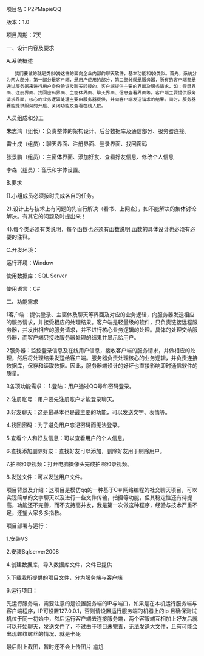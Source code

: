 项目名：P2PMapieQQ

版本：1.0

项目周期：7天

一、设计内容及要求

A.系统概述

       我们要做的就是类似QQ这样的面向企业内部的聊天软件，基本功能和QQ类似。首先，系统分为两大部分，第一部分是客户端，是用户使用的部分，第二部分就是服务器，所有的客户端都是通过服务器来进行用户身份验证及聊天转接的。客户端提供主要的界面及服务请求，如：登录界面、注册界面、找回密码界面、主窗体界面、聊天界面、信息查看界面等。客户端主要提供服务请求界面，核心的业务逻辑处理主要由服务器提供，并向客户端发送请求的结果。同时，服务器要能提供服务的开启、关闭功能及查看在线人数。
       
人员组成和分工

朱志鸿（组长）：负责整体的架构设计、后台数据库及通信部分、服务器连接。

雷土成（组员）：聊天界面、注册界面、登录界面、找回密码

张景鹏（组员）：主窗体界面、添加好友、查看好友信息、修改个人信息

李森（组员）：音乐和字体设置。

B.要求

1).小组成员必须按时完成各自的任务。

2).设计上与技术上有问题的先自行解决（看书、上网查），如不能解决的集体讨论解决。有其它的问题及时提出来！

4).每个类必须有类说明，每个函数也必须有函数说明,函数的具体设计也必须有必要的注释。

C.开发环境：

运行环境：Window

使用数据库：SQL Server

使用语言：C#

二、功能需求

1客户端：提供登录、主窗体及聊天等界面及对应的业务逻辑，向服务器发送相应的服务请求，并接受相应的处理结果。客户端是轻量级的软件，只负责链接远程服务器，并发出相应的服务请求，并不进行核心业务逻辑的处理。具体的处理交给服务器，而客户端只接收服务器处理的结果并显示给用户。

2服务器：监控登录信息及在线用户信息，接收客户端的服务请求，并做相应的处理，然后将处理结果发送给客户端。服务器负责处理核心的业务逻辑，并负责连接数据库，保存和读取数据。因此，服务器端设计的好坏也直接影响即时通信软件的质量。

3各项功能需求：
1.登陆：用户通过QQ号和密码登录。

2.注册账号：用户要先注册账户才能登录聊天。

3.好友聊天：这是最基本也是最主要的功能，可以发送文字、表情等。

4.找回密码：为了避免用户忘记密码而无法登录。

5.查看个人和好友信息：可以查看用户的个人信息。

6.查找添加删除好友：查找好友可以添加，删除好友用于剔除用户。

7.拍照和录视频：打开电脑摄像头完成拍照和录视频。

8.发送文件：可以发送用户文件。


项目背景及介绍：这项目是模仿qq的一种基于C＃网络编程的社交聊天项目，可以实现简单的文字聊天以及进行一些文件传输，拍摄等功能，但其稳定性还有待提高，功能还不完善，而不支持高并发，我是第一次做这种程序，经验与技术严重不足，还望大家多多指教。

项目部署与运行：

1.安装VS

2.安装Sqlserver2008

4.创建数据库，导入数据库文件，文件已提供

5.下载我所提供的项目文件，分为服务端与客户端

6.运行项目：

先运行服务端，需要注意的是设置服务端的IP与端口，如果是在本机运行服务端与客户端程序，IP可设置127.0.0.1，否则请设置运行服务端的机器上的ip
且确保测试机位于同一初始中，然后运行客户端去连接服务端，两个客服端互相加上好友后就可以开始聊天，发送文件了，不过由于项目未完善，无法发送大文件，且有可能会出现螺纹螺丝的情况，就是卡死

最后附上截图，暂时还不会上传图片 尴尬
